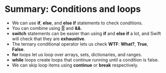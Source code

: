 # Summary: Conditions and loops
- We can use **if**, **else**, and **else if** statements to check conditions.
- You can combine using **||** and **&&**.
- **switch** statements can be easier than using **if** and **else if** a lot, and Swift will check that they are **exhaustive**.
- The ternary conditional operator lets us check **WTF**: **What?**, **True**, **False**.
- **for** loops let us loop over arrays, sets, dictionaries, and ranges.
- **while** loops create loops that continue running until a condition is false.
- We can skip loop items using **continue** or **break** respectively.

